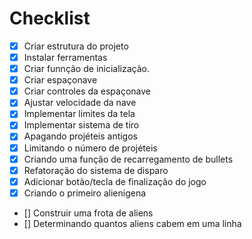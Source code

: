 # Checklist

 - [x] Criar estrutura do projeto
 - [x] Instalar ferramentas
 - [x] Criar funnção de inicialização.
 - [x] Criar espaçonave
 - [x] Criar controles da espaçonave
 - [x] Ajustar velocidade da nave
 - [x] Implementar limites da tela
 - [x] Implementar sistema de tiro
 - [x] Apagando projéteis antigos
 - [x] Limitando o número de projéteis
 - [x] Criando uma função de recarregamento de bullets
 - [x] Refatoração do sistema de disparo
 - [x] Adicionar botão/tecla de finalização do jogo
 - [x] Criando o primeiro alienigena
 - [] Construir uma frota de aliens
 - [] Determinando quantos aliens cabem em uma linha
 